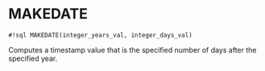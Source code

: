 # MAKEDATE

`#!sql MAKEDATE(integer_years_val, integer_days_val)`

Computes a timestamp value that is the specified number of days after
the specified year.
